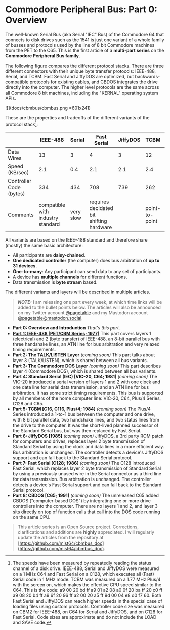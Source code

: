 # Commodore Peripheral Bus: Part 0: Overview

The well-known Serial Bus (aka Serial "IEC" Bus) of the Commodore 64 that connects to disk drives such as the 1541 is just one variant of a whole family of busses and protocols used by the line of 8 bit Commodore machines from the PET to the C65. This is the first article of a **multi-part series** on the **Commodore Peripheral Bus family**.

The following figure compares the different protocol stacks. There are three different connectors with their unique byte transfer protocols: IEEE-488, Serial, and TCBM. Fast Serial and JiffyDOS are optimized, but backwards-compatible protocols for existing cables, and CBDOS integrates the drive directly into the computer. The higher level protocols are the same across all Commodore 8 bit machines, including the "KERNAL" operating system APIs.

![](docs/cbmbus/cbmbus.png =601x241)

These are the properties and tradeoffs of the different variants of the protocol stack[^1]:

|                         | IEEE-488 | Serial        | Fast Serial   | JiffyDOS    | TCBM                   | CBDOS       |
|-------------------------|----------|---------------|---------------|-------------|------------------------|-------------|
| Data Wires              | 13       | 3             | 4             | 3           | 12                     | -           |
| Speed (KB/sec)          | 2.1      | 0.4           | 2.1           | 2.1         | 2.4                    | &infin;     |
| Controller Code (bytes) | 334      | 434           | 708           | 739         | 262                    | 0           |
| Comments                | compatible with industry standard | very slow | requires decidated bit shifting hardware | | point-to-point |drive integrated into computer |

All variants are based on the IEEE-488 standard and therefore share (mostly) the same basic architecture:
* All participants are **daisy-chained**.
* **One dedicated controller** (the computer) does bus arbitration of **up to 31 devices**.
* **One-to-many**: Any participant can send data to any set of participants.
* A device has **multiple channels** for different functions.
* Data transmission is **byte stream** based.

The different variants and layers will be described in multiple articles.

> **_NOTE:_**  I am releasing one part every week, at which time links will be added to the bullet points below. The articles will also be announced on my Twitter account <a href="https://twitter.com/pagetable">@pagetable</a> and my Mastodon account <a href="https://mastodon.social/@pagetable">@pagetable&#64;mastodon.social</a>.

* **Part 0: Overview and Introduction**
*That's this part.*
* **[Part 1: IEEE-488 [PET/CBM Series; 1977]](https://www.pagetable.com/?p=1023)**
This part covers layers 1 (electrical) and 2 (byte transfer) of IEEE-488, an 8-bit parallel bus with three handshake lines, an ATN line for bus arbitration and very relaxed timing requirements. 
* **Part 2: The TALK/LISTEN Layer** *(coming soon)*
This part talks about layer 3 (TALK/LISTEN), which is shared between all bus variants.
* **Part 3: The Commodore DOS Layer** *(coming soon)*
This part describes layer 4 (Commodore DOS), which is shared between all bus variants.
* **Part 4: Standard Serial (IEC) [VIC-20, C64; 1981]** *(coming soon)*
The VIC-20 introduced a serial version of layers 1 and 2 with one clock and one data line for serial data transmission, and an ATN line for bus arbitration. It has some strict timing requirements. This bus is supported by all members of the home computer line: VIC-20, C64, Plus/4 Series, C128 and C65.
* **Part 5: TCBM [C16, C116, Plus/4; 1984]** *(coming soon)*
The Plus/4 Series introduced a 1-to-1 bus between the computer and one drive, with 8 bit parallel data, two handshake lines, and two status lines from the drive to the computer. It was the short-lived planned successor of the Standard Serial bus, but was then replaced by Fast Serial.
* **Part 6: JiffyDOS [1985]** *(coming soon)*
JiffyDOS, a 3rd party ROM patch for computers and drives, replaces layer 2 byte transmission of Standard Serial by using the clock and data lines in a more efficient way. Bus arbitration is unchanged. The controller detects a device's JiffyDOS support and can fall back to the Standard Serial protocol.
* **Part 7: Fast Serial [C128; 1986]** *(coming soon)*
The C128 introduced Fast Serial, which replaces layer 2 byte transmission of Standard Serial by using a previously unused wire in the Serial connector as a third line for data transmission. Bus arbitration is unchanged. The controller detects a device's Fast Serial support and can fall back to the Standard Serial protocol.
* **Part 8: CBDOS [C65; 1991]** *(coming soon)*
The unreleased C65 added CBDOS ("computer-based DOS") by integrating one or more drive controllers into the computer. There are no layers 1 and 2, and layer 3 sits directly on top of function calls that call into the DOS code running on the same CPU.

> This article series is an Open Source project. Corrections, clarifications and additions are **highly** appreciated. I will regularly update the articles from the repository at [https://github.com/mist64/cbmbus_doc](https://github.com/mist64/cbmbus_doc).

[^1]: The speeds have been measured by repeatedly reading the status channel of a disk drive. IEEE-488, Serial and JiffyDOS were measured on a 1 MHz C64 and Fast Serial on a C128, which executes all (Fast) Serial code in 1 MHz mode. TCBM was measured on a 1.77 MHz Plus/4 with the screen on, which makes the effective CPU speed similar to the C64. This is the code: a9 00 20 bd ff a9 01 a2 08 a0 0f 20 ba ff 20 c0 ff a9 08 20 b4 ff a9 6f 20 96 ff a2 00 20 a5 ff 9d 00 04 e8 d0 f7 60. Both Fast Serial and JiffyDOS can reach higher speeds in the special case of loading files using custom protocols. Controller code size was measured on CBM2 for IEEE-488, on C64 for Serial and JiffyDOS, and on C128 for Fast Serial. Code sizes are approximate and do not include the LOAD and SAVE code.

<!---

f0ed-f0f4 (7)
f8ea-f911 (39)
fb97-fc9a (259)
----
+305




* size
	* controller!
	* IEEE: CBM2
	* Serial: C64
	* Fast: C128
	* TCBM: EC8B-ED18, EDD4-EDEA, EDFA-EE5D
		* = 99 + 22 + 141 = 262

>2000 a9 08 20 b4 ff a9 6f 20 96 ff a2 00 20 a5 ff ca d0 fa 60
break 2000
break 2012
break 2015
g
sys8192
g

# inc $d020
>2000 a9 08 20 b4 ff a9 6f 20 96 ff a2 00 20 a5 ff ee 20 d0 ca d0 f7 60

# jsr $ffd2
>2000 a9 08 20 b4 ff a9 6f 20 96 ff a2 00 20 a5 ff 20 d2 ff ca d0 f7 60

# sta $0400,x (C64)
>2000 a9 00 20 bd ff a9 01 a2 08 a0 0f 20 ba ff 20 c0 ff a9 08 20 b4 ff a9 6f 20 96 ff a2 00 20 a5 ff 9d 00 04 e8 d0 f7 60

# sta $0400,x (C128; 16 bytes only)
>2000 a9 00 20 bd ff a9 01 a2 08 a0 0f 20 ba ff 20 c0 ff a9 08 20 b4 ff a9 6f 20 96 ff a2 f0 20 a5 ff 9d 00 04 e8 d0 f7 60

# sta $0c00,x (Plus/4)
>2000 a9 00 20 bd ff a9 01 a2 08 a0 0f 20 ba ff 20 c0 ff a9 08 20 b4 ff a9 6f 20 96 ff a2 00 20 a5 ff 9d 00 0c e8 d0 f7 60

# sta $1e00,x (VIC-20)
>1000 a9 00 20 bd ff a9 01 a2 08 a0 0f 20 ba ff 20 c0 ff a9 08 20 b4 ff a9 6f 20 96 ff a2 00 20 a5 ff 9d 00 1e e8 d0 f7 60
break 1000
break 1026

# two loops (C64)
>2000 a9 00 20 bd ff a9 01 a2 08 a0 0f 20 ba ff 20 c0 ff a9 08 20 b4 ff a9 6f 20 96 ff a2 00 20 a5 ff 9d 00 04 e8 d0 f7 20 a5 ff 9d 00 04 e8 d0 f7 60
break 2027
break 2031

# IEEE cart
>2000 a9 08 20 d7 cb a9 6f 20 27 cc a2 00 20 b4 cc ca d0 fa 60

# IEEE cart; sta $0400,x

>2000 a9 08 20 d7 cb a9 6f 20 27 cc a2 00 20 b4 cc 9d 00 04 e8 d0 f7 60

* VIC-20 Serial
	* VIC-20/1540     2614 -> 0.38
* C64 Serial
	* VIC-20/1541     2941 -> 0.34
	* VIC-20/1581     2767 -> 0.36
	* C64/1541:       2616 -> 0.38
	* C64/1581:       2426 -> 0.41
	* C64/J1541:      2274 -> 0.44
	* Plus/4, 1541:   5163 -> 0.34
* JiffyDOS
	* C64J/1541:       472 -> 2.1
* Fast Serial
	* C128/1571:       487 -> 2.1
* TCBM
	* Plus/4, 1551:    746 -> 2.4(1.3)
* IEEE-488
	* IEEE-488 cart:   479 -> 2.1


12567 cycles
199 lines
$ec -> $7b
236 -> 123
235 -> 312 -> 123

# Misc

* interesting historical detail:
	* they started with a complex industry standard
	* didn't support all use features, but allowed users to do so
	* newer variants tried to pull over some of the unused features as well
		* Serial supports one-to-many
		* Serial supports device-to-device
	* they were only slowly removed
		* Fast Serial breaks SRQ
		* Fast Serial breaks device-to-device for different protocol versions
		* TCBM amnd CBDOS break device-to-device and one-to-many

-->
